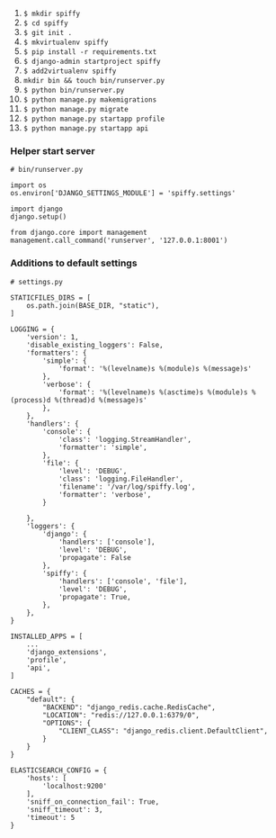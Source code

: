 
 1. `$ mkdir spiffy`
 2. `$ cd spiffy`
 3. `$ git init .`
 4. `$ mkvirtualenv spiffy`
 5. `$ pip install -r requirements.txt`
 6. `$ django-admin startproject spiffy`
 7. `$ add2virtualenv spiffy`
 8. `mkdir bin && touch bin/runserver.py`
 9. `$ python bin/runserver.py`
10. `$ python manage.py makemigrations`
11. `$ python manage.py migrate`
12. `$ python manage.py startapp profile`
13. `$ python manage.py startapp api`

### Helper start server

```
# bin/runserver.py

import os
os.environ['DJANGO_SETTINGS_MODULE'] = 'spiffy.settings'

import django
django.setup()

from django.core import management
management.call_command('runserver', '127.0.0.1:8001')
```

### Additions to default settings

```
# settings.py

STATICFILES_DIRS = [
    os.path.join(BASE_DIR, "static"),
]

LOGGING = {
    'version': 1,
    'disable_existing_loggers': False,
    'formatters': {
        'simple': {
            'format': '%(levelname)s %(module)s %(message)s'
        },
        'verbose': {
            'format': '%(levelname)s %(asctime)s %(module)s %(process)d %(thread)d %(message)s'
        },
    },
    'handlers': {
        'console': {
            'class': 'logging.StreamHandler',
            'formatter': 'simple',
        },
        'file': {
            'level': 'DEBUG',
            'class': 'logging.FileHandler',
            'filename': '/var/log/spiffy.log',
            'formatter': 'verbose',
        }

    },
    'loggers': {
        'django': {
            'handlers': ['console'],
            'level': 'DEBUG',
            'propagate': False
        },
        'spiffy': {
            'handlers': ['console', 'file'],
            'level': 'DEBUG',
            'propagate': True,
        },
    },
}

INSTALLED_APPS = [
    ...
    'django_extensions',
    'profile',
    'api',
]

CACHES = {
    "default": {
        "BACKEND": "django_redis.cache.RedisCache",
        "LOCATION": "redis://127.0.0.1:6379/0",
        "OPTIONS": {
            "CLIENT_CLASS": "django_redis.client.DefaultClient",
        }
    }
}

ELASTICSEARCH_CONFIG = {
    'hosts': [
        'localhost:9200'
    ],
    'sniff_on_connection_fail': True,
    'sniff_timeout': 3,
    'timeout': 5
}
```
